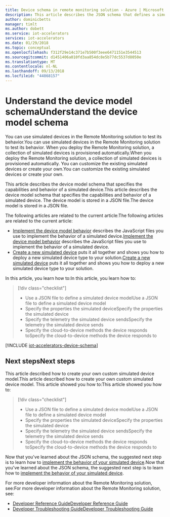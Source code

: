 ```yaml
---
title: Device schema in remote monitoring solution - Azure | Microsoft Docs
description: This article describes the JSON schema that defines a simulated device in the remote monitoring solution.
author: dominicbetts
manager: timlt
ms.author: dobett
ms.service: iot-accelerators
services: iot-accelerators
ms.date: 01/29/2018
ms.topic: conceptual
ms.openlocfilehash: f312f29e14c371e7b500f3eee6471151e3544513
ms.sourcegitcommit: d1451406a010fd3aa854dc8e5b77dc5537d8050e
ms.translationtype: MT
ms.contentlocale: nl-NL
ms.lasthandoff: 09/13/2018
ms.locfileid: "44868157"
---
```

# <a name="understand-the-device-model-schema"></a><span data-ttu-id="3a715-103">Understand the device model schema</span><span class="sxs-lookup"><span data-stu-id="3a715-103">Understand the device model schema</span></span>

<span data-ttu-id="3a715-104">You can use simulated devices in the Remote Monitoring solution to test its behavior.</span><span class="sxs-lookup"><span data-stu-id="3a715-104">You can use simulated devices in the Remote Monitoring solution to test its behavior.</span></span> <span data-ttu-id="3a715-105">When you deploy the Remote Monitoring solution, a collection of simulated devices is provisioned automatically.</span><span class="sxs-lookup"><span data-stu-id="3a715-105">When you deploy the Remote Monitoring solution, a collection of simulated devices is provisioned automatically.</span></span> <span data-ttu-id="3a715-106">You can customize the existing simulated devices or create your own.</span><span class="sxs-lookup"><span data-stu-id="3a715-106">You can customize the existing simulated devices or create your own.</span></span>

<span data-ttu-id="3a715-107">This article describes the device model schema that specifies the capabilities and behavior of a simulated device.</span><span class="sxs-lookup"><span data-stu-id="3a715-107">This article describes the device model schema that specifies the capabilities and behavior of a simulated device.</span></span> <span data-ttu-id="3a715-108">The device model is stored in a JSON file.</span><span class="sxs-lookup"><span data-stu-id="3a715-108">The device model is stored in a JSON file.</span></span>

<span data-ttu-id="3a715-109">The following articles are related to the current article:</span><span class="sxs-lookup"><span data-stu-id="3a715-109">The following articles are related to the current article:</span></span>

* <span data-ttu-id="3a715-110">[Implement the device model behavior](iot-accelerators-remote-monitoring-device-behavior.md) describes the JavaScript files you use to implement the behavior of a simulated device.</span><span class="sxs-lookup"><span data-stu-id="3a715-110">[Implement the device model behavior](iot-accelerators-remote-monitoring-device-behavior.md) describes the JavaScript files you use to implement the behavior of a simulated device.</span></span>
* <span data-ttu-id="3a715-111">[Create a new simulated device](iot-accelerators-remote-monitoring-create-simulated-device.md) puts it all together and shows you how to deploy a new simulated device type to your solution.</span><span class="sxs-lookup"><span data-stu-id="3a715-111">[Create a new simulated device](iot-accelerators-remote-monitoring-create-simulated-device.md) puts it all together and shows you how to deploy a new simulated device type to your solution.</span></span>

<span data-ttu-id="3a715-112">In this article, you learn how to:</span><span class="sxs-lookup"><span data-stu-id="3a715-112">In this article, you learn how to:</span></span>

>[!div class="checklist"]
> * <span data-ttu-id="3a715-113">Use a JSON file to define a simulated device model</span><span class="sxs-lookup"><span data-stu-id="3a715-113">Use a JSON file to define a simulated device model</span></span>
> * <span data-ttu-id="3a715-114">Specify the properties the simulated device</span><span class="sxs-lookup"><span data-stu-id="3a715-114">Specify the properties the simulated device</span></span>
> * <span data-ttu-id="3a715-115">Specify the telemetry the simulated device sends</span><span class="sxs-lookup"><span data-stu-id="3a715-115">Specify the telemetry the simulated device sends</span></span>
> * <span data-ttu-id="3a715-116">Specify the cloud-to-device methods the device responds to</span><span class="sxs-lookup"><span data-stu-id="3a715-116">Specify the cloud-to-device methods the device responds to</span></span>

[!INCLUDE [iot-accelerators-device-schema](../../includes/iot-accelerators-device-schema.md)]

## <a name="next-steps"></a><span data-ttu-id="3a715-117">Next steps</span><span class="sxs-lookup"><span data-stu-id="3a715-117">Next steps</span></span>

<span data-ttu-id="3a715-118">This article described how to create your own custom simulated device model.</span><span class="sxs-lookup"><span data-stu-id="3a715-118">This article described how to create your own custom simulated device model.</span></span> <span data-ttu-id="3a715-119">This article showed you how to:</span><span class="sxs-lookup"><span data-stu-id="3a715-119">This article showed you how to:</span></span>

<!-- Repeat task list from intro -->
>[!div class="checklist"]
> * <span data-ttu-id="3a715-120">Use a JSON file to define a simulated device model</span><span class="sxs-lookup"><span data-stu-id="3a715-120">Use a JSON file to define a simulated device model</span></span>
> * <span data-ttu-id="3a715-121">Specify the properties the simulated device</span><span class="sxs-lookup"><span data-stu-id="3a715-121">Specify the properties the simulated device</span></span>
> * <span data-ttu-id="3a715-122">Specify the telemetry the simulated device sends</span><span class="sxs-lookup"><span data-stu-id="3a715-122">Specify the telemetry the simulated device sends</span></span>
> * <span data-ttu-id="3a715-123">Specify the cloud-to-device methods the device responds to</span><span class="sxs-lookup"><span data-stu-id="3a715-123">Specify the cloud-to-device methods the device responds to</span></span>

<span data-ttu-id="3a715-124">Now that you've learned about the JSON schema, the suggested next step is to learn how to [implement the behavior of your simulated device](iot-accelerators-remote-monitoring-device-behavior.md).</span><span class="sxs-lookup"><span data-stu-id="3a715-124">Now that you've learned about the JSON schema, the suggested next step is to learn how to [implement the behavior of your simulated device](iot-accelerators-remote-monitoring-device-behavior.md).</span></span>

<span data-ttu-id="3a715-125">For more developer information about the Remote Monitoring solution, see:</span><span class="sxs-lookup"><span data-stu-id="3a715-125">For more developer information about the Remote Monitoring solution, see:</span></span>

* [<span data-ttu-id="3a715-126">Developer Reference Guide</span><span class="sxs-lookup"><span data-stu-id="3a715-126">Developer Reference Guide</span></span>](https://github.com/Azure/azure-iot-pcs-remote-monitoring-dotnet/wiki/Developer-Reference-Guide)
* [<span data-ttu-id="3a715-127">Developer Troubleshooting Guide</span><span class="sxs-lookup"><span data-stu-id="3a715-127">Developer Troubleshooting Guide</span></span>](https://github.com/Azure/azure-iot-pcs-remote-monitoring-dotnet/wiki/Developer-Troubleshooting-Guide)
